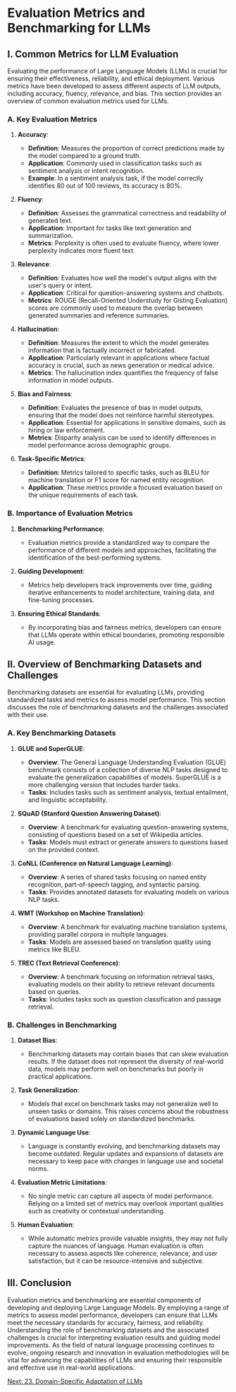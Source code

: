 # Evaluation Metrics and Benchmarking for LLMs

## I. Common Metrics for LLM Evaluation

Evaluating the performance of Large Language Models (LLMs) is crucial for ensuring their effectiveness, reliability, and ethical deployment. Various metrics have been developed to assess different aspects of LLM outputs, including accuracy, fluency, relevance, and bias. This section provides an overview of common evaluation metrics used for LLMs.

### A. Key Evaluation Metrics

1. **Accuracy**:
   - **Definition**: Measures the proportion of correct predictions made by the model compared to a ground truth.
   - **Application**: Commonly used in classification tasks such as sentiment analysis or intent recognition.
   - **Example**: In a sentiment analysis task, if the model correctly identifies 80 out of 100 reviews, its accuracy is 80%.

2. **Fluency**:
   - **Definition**: Assesses the grammatical correctness and readability of generated text.
   - **Application**: Important for tasks like text generation and summarization.
   - **Metrics**: Perplexity is often used to evaluate fluency, where lower perplexity indicates more fluent text.

3. **Relevance**:
   - **Definition**: Evaluates how well the model's output aligns with the user's query or intent.
   - **Application**: Critical for question-answering systems and chatbots.
   - **Metrics**: ROUGE (Recall-Oriented Understudy for Gisting Evaluation) scores are commonly used to measure the overlap between generated summaries and reference summaries.

4. **Hallucination**:
   - **Definition**: Measures the extent to which the model generates information that is factually incorrect or fabricated.
   - **Application**: Particularly relevant in applications where factual accuracy is crucial, such as news generation or medical advice.
   - **Metrics**: The hallucination index quantifies the frequency of false information in model outputs.

5. **Bias and Fairness**:
   - **Definition**: Evaluates the presence of bias in model outputs, ensuring that the model does not reinforce harmful stereotypes.
   - **Application**: Essential for applications in sensitive domains, such as hiring or law enforcement.
   - **Metrics**: Disparity analysis can be used to identify differences in model performance across demographic groups.

6. **Task-Specific Metrics**:
   - **Definition**: Metrics tailored to specific tasks, such as BLEU for machine translation or F1 score for named entity recognition.
   - **Application**: These metrics provide a focused evaluation based on the unique requirements of each task.

### B. Importance of Evaluation Metrics

1. **Benchmarking Performance**:
   - Evaluation metrics provide a standardized way to compare the performance of different models and approaches, facilitating the identification of the best-performing systems.

2. **Guiding Development**:
   - Metrics help developers track improvements over time, guiding iterative enhancements to model architecture, training data, and fine-tuning processes.

3. **Ensuring Ethical Standards**:
   - By incorporating bias and fairness metrics, developers can ensure that LLMs operate within ethical boundaries, promoting responsible AI usage.

## II. Overview of Benchmarking Datasets and Challenges

Benchmarking datasets are essential for evaluating LLMs, providing standardized tasks and metrics to assess model performance. This section discusses the role of benchmarking datasets and the challenges associated with their use.

### A. Key Benchmarking Datasets

1. **GLUE and SuperGLUE**:
   - **Overview**: The General Language Understanding Evaluation (GLUE) benchmark consists of a collection of diverse NLP tasks designed to evaluate the generalization capabilities of models. SuperGLUE is a more challenging version that includes harder tasks.
   - **Tasks**: Includes tasks such as sentiment analysis, textual entailment, and linguistic acceptability.

2. **SQuAD (Stanford Question Answering Dataset)**:
   - **Overview**: A benchmark for evaluating question-answering systems, consisting of questions based on a set of Wikipedia articles.
   - **Tasks**: Models must extract or generate answers to questions based on the provided context.

3. **CoNLL (Conference on Natural Language Learning)**:
   - **Overview**: A series of shared tasks focusing on named entity recognition, part-of-speech tagging, and syntactic parsing.
   - **Tasks**: Provides annotated datasets for evaluating models on various NLP tasks.

4. **WMT (Workshop on Machine Translation)**:
   - **Overview**: A benchmark for evaluating machine translation systems, providing parallel corpora in multiple languages.
   - **Tasks**: Models are assessed based on translation quality using metrics like BLEU.

5. **TREC (Text Retrieval Conference)**:
   - **Overview**: A benchmark focusing on information retrieval tasks, evaluating models on their ability to retrieve relevant documents based on queries.
   - **Tasks**: Includes tasks such as question classification and passage retrieval.

### B. Challenges in Benchmarking

1. **Dataset Bias**:
   - Benchmarking datasets may contain biases that can skew evaluation results. If the dataset does not represent the diversity of real-world data, models may perform well on benchmarks but poorly in practical applications.

2. **Task Generalization**:
   - Models that excel on benchmark tasks may not generalize well to unseen tasks or domains. This raises concerns about the robustness of evaluations based solely on standardized benchmarks.

3. **Dynamic Language Use**:
   - Language is constantly evolving, and benchmarking datasets may become outdated. Regular updates and expansions of datasets are necessary to keep pace with changes in language use and societal norms.

4. **Evaluation Metric Limitations**:
   - No single metric can capture all aspects of model performance. Relying on a limited set of metrics may overlook important qualities such as creativity or contextual understanding.

5. **Human Evaluation**:
   - While automatic metrics provide valuable insights, they may not fully capture the nuances of language. Human evaluation is often necessary to assess aspects like coherence, relevance, and user satisfaction, but it can be resource-intensive and subjective.

## III. Conclusion

Evaluation metrics and benchmarking are essential components of developing and deploying Large Language Models. By employing a range of metrics to assess model performance, developers can ensure that LLMs meet the necessary standards for accuracy, fairness, and reliability. Understanding the role of benchmarking datasets and the associated challenges is crucial for interpreting evaluation results and guiding model improvements. As the field of natural language processing continues to evolve, ongoing research and innovation in evaluation methodologies will be vital for advancing the capabilities of LLMs and ensuring their responsible and effective use in real-world applications.

[Next: 23. Domain-Specific Adaptation of LLMs](./23_domain_specific_adaptation_of_llms.md)